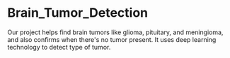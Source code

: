 # Brain_Tumor_Detection
Our project helps find brain tumors like glioma, pituitary, and meningioma, and also confirms when there's no tumor present. It uses deep learning technology to detect type of tumor.
